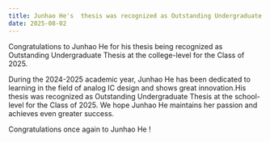 ```yaml
---
title: Junhao He's  thesis was recognized as Outstanding Undergraduate Thesis at the college-level  for the Class of 2025.
date: 2025-08-02
---
```


Congratulations to Junhao He for his thesis being recognized as Outstanding Undergraduate Thesis at the college-level  for the Class of 2025.

<!--more-->

During the 2024-2025 academic year, Junhao He has been dedicated to learning in the field of analog IC design and shows great innovation.His thesis was recognized as Outstanding Undergraduate Thesis at the school-level  for the Class of 2025. We hope Junhao He maintains her passion and achieves even greater success.

Congratulations once again to Junhao He !

